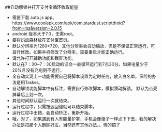 ##自动解锁并打开支付宝循环收取能量
- 需要下载 auto.js app。https://www.coolapk.com/apk/com.stardust.scriptdroid?from=rss&version=2.0.15
- android 版本大于7.0，无需root。 
- 要将蚂蚁森林放在支付宝首页。 
- 默认分辨率为1280*720，其他分辨率会自动缩放，但是不保证正常运行，可自行修改。如果手机修改了分辨率，需要重启才能正确运行。 
- 请允许打开辅助功能和截屏功能。 
- 默认在7：00~7：30启动的话会一直循环运行到7点30分。如果电量少于20%且没有充电则不运行。 
- 全自动实现上一功能需要自己将脚本设置为定时任务，放入白名单，保险的办法是用Tasker。
- 自动解锁功能脚本中有标注，需要自行修改脚本，模拟滑动解锁。 默认为点亮屏幕后上划一次。
- 其他时间默认运行一次就结束。
- 运行过程中，只需按返回键就可以结束脚本。
- 运行过程中出错，会自动矫正，重新开始。
- 哦，对了，如果遇到有人有能量护罩，手机会像傻子一样点下下去，我的解决办法是把那个人删除好友。当然还有其他办法。。懒的搞了
